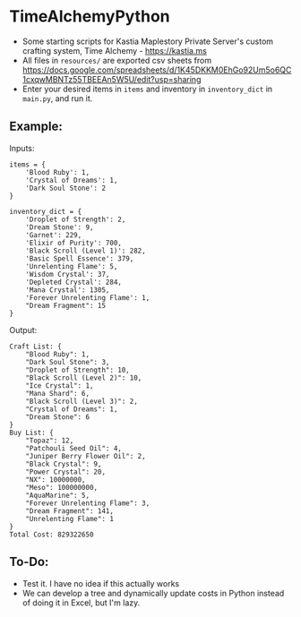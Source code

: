 # TimeAlchemyPython
* Some starting scripts for Kastia Maplestory Private Server's custom crafting system, Time Alchemy - https://kastia.ms
* All files in `resources/` are exported csv sheets from https://docs.google.com/spreadsheets/d/1K45DKKM0EhGo92Um5o6QC1cxqwMBNTz55TBEEAn5W5U/edit?usp=sharing
* Enter your desired items in `items` and inventory in `inventory_dict` in `main.py`, and run it.

## Example:
Inputs:
```
items = {
    'Blood Ruby': 1,
    'Crystal of Dreams': 1,
    'Dark Soul Stone': 2
}

inventory_dict = {
    'Droplet of Strength': 2,
    'Dream Stone': 9,
    'Garnet': 229,
    'Elixir of Purity': 700,
    'Black Scroll (Level 1)': 282,
    'Basic Spell Essence': 379,
    'Unrelenting Flame': 5,
    'Wisdom Crystal': 37,
    'Depleted Crystal': 284,
    'Mana Crystal': 1305,
    'Forever Unrelenting Flame': 1,
    "Dream Fragment": 15
}
```

Output:
```
Craft List: {
    "Blood Ruby": 1,
    "Dark Soul Stone": 3,
    "Droplet of Strength": 10,
    "Black Scroll (Level 2)": 10,
    "Ice Crystal": 1,
    "Mana Shard": 6,
    "Black Scroll (Level 3)": 2,
    "Crystal of Dreams": 1,
    "Dream Stone": 6
}
Buy List: {
    "Topaz": 12,
    "Patchouli Seed Oil": 4,
    "Juniper Berry Flower Oil": 2,
    "Black Crystal": 9,
    "Power Crystal": 20,
    "NX": 10000000,
    "Meso": 100000000,
    "AquaMarine": 5,
    "Forever Unrelenting Flame": 3,
    "Dream Fragment": 141,
    "Unrelenting Flame": 1
}
Total Cost: 829322650
```


## To-Do:
* Test it. I have no idea if this actually works
* We can develop a tree and dynamically update costs in Python instead of doing it in Excel, but I'm lazy.
